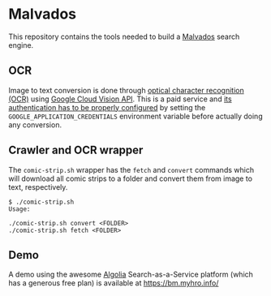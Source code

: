 Malvados
========

This repository contains the tools needed to build a [Malvados][malvados] search engine.

## OCR

Image to text conversion is done through [optical character recognition (OCR)][ocr] using [Google Cloud Vision API][gcloud-vision]. This is a paid service and [its authentication has to be properly configured][gcloud-auth] by setting the `GOOGLE_APPLICATION_CREDENTIALS` environment variable before actually doing any conversion.

## Crawler and OCR wrapper

The `comic-strip.sh` wrapper has the `fetch` and `convert` commands which will download all comic strips to a folder and convert them from image to text, respectively.

    $ ./comic-strip.sh
    Usage:

    ./comic-strip.sh convert <FOLDER>
    ./comic-strip.sh fetch <FOLDER>

## Demo

A demo using the awesome [Algolia][algolia] Search-as-a-Service platform (which has a generous free plan) is available at https://bm.myhro.info/

[algolia]: https://www.algolia.com/
[gcloud-auth]: https://cloud.google.com/vision/docs/libraries#setting_up_authentication
[gcloud-vision]: https://cloud.google.com/vision/
[malvados]: http://www.malvados.com.br/
[ocr]: https://en.wikipedia.org/wiki/Optical_character_recognition

